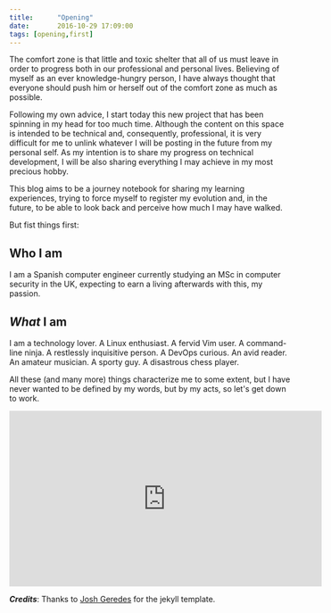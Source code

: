 ```yaml
---
title:      "Opening"
date:       2016-10-29 17:09:00
tags: [opening,first]
---
```

The comfort zone is that little and toxic shelter that all of us must leave in order to progress both in our professional and personal lives. Believing of myself as an ever knowledge-hungry person, I have always thought that everyone should push him or herself out of the comfort zone as much as possible. 

Following my own advice, I start today this new project that has been spinning in my head for too much time. Although the content on this space is intended to be technical and, consequently, professional, it is very difficult for me to unlink whatever I will be posting in the future from my personal self. As my intention is to share my progress on technical development, I will be also sharing everything I may achieve in my most precious hobby.

This blog aims to be a journey notebook for sharing my learning experiences, trying to force myself to register my evolution and, in the future, to be able to look back and perceive how much I may have walked.

But fist things first:

## Who I am
I am a Spanish computer engineer currently studying an MSc in computer security in the UK, expecting to earn a living afterwards with this, my passion.

## _What_ I am 
I am a technology lover. A Linux enthusiast. A fervid Vim user. A command-line ninja. A restlessly inquisitive person. A DevOps curious. An avid reader. An amateur musician. A sporty guy. A disastrous chess player.

All these (and many more) things characterize me to some extent, but I have never wanted to be defined by my words, but by my acts, so let's get down to work.

<iframe width="560" height="315" src="https://www.youtube.com/embed/nCOuGrLtsoU" frameborder="0" allowfullscreen="1"></iframe>

*__Credits__*: Thanks to [Josh Geredes](https://github.com/joshgerdes/jekyll-uno) for the jekyll template.
